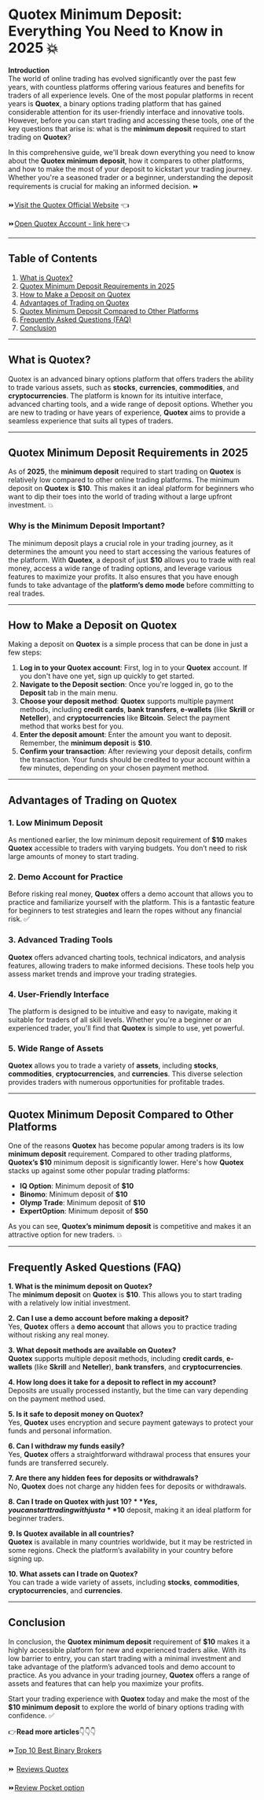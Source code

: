 # **Quotex Minimum Deposit: Everything You Need to Know in 2025** 💥

**Introduction**  
The world of online trading has evolved significantly over the past few years, with countless platforms offering various features and benefits for traders of all experience levels. One of the most popular platforms in recent years is **Quotex**, a binary options trading platform that has gained considerable attention for its user-friendly interface and innovative tools. However, before you can start trading and accessing these tools, one of the key questions that arise is: what is the **minimum deposit** required to start trading on **Quotex**?

In this comprehensive guide, we'll break down everything you need to know about the **Quotex minimum deposit**, how it compares to other platforms, and how to make the most of your deposit to kickstart your trading journey. Whether you're a seasoned trader or a beginner, understanding the deposit requirements is crucial for making an informed decision. ⏩

⏩[Visit the Quotex Official Website](https://broker-qx.pro/?lid=933306) 👈

⏩[Open Quotex Account - link here](https://broker-qx.pro/sign-up/?lid=933307)👈


---

## **Table of Contents**

1. [What is Quotex?](#what-is-quotex)
2. [Quotex Minimum Deposit Requirements in 2025](#quotex-minimum-deposit-requirements-in-2025)
3. [How to Make a Deposit on Quotex](#how-to-make-a-deposit-on-quotex)
4. [Advantages of Trading on Quotex](#advantages-of-trading-on-quotex)
5. [Quotex Minimum Deposit Compared to Other Platforms](#quotex-minimum-deposit-compared-to-other-platforms)
6. [Frequently Asked Questions (FAQ)](#frequently-asked-questions-faq)
7. [Conclusion](#conclusion)

---

## **What is Quotex?**  
Quotex is an advanced binary options platform that offers traders the ability to trade various assets, such as **stocks**, **currencies**, **commodities**, and **cryptocurrencies**. The platform is known for its intuitive interface, advanced charting tools, and a wide range of deposit options. Whether you are new to trading or have years of experience, **Quotex** aims to provide a seamless experience that suits all types of traders.

---

## **Quotex Minimum Deposit Requirements in 2025**  
As of **2025**, the **minimum deposit** required to start trading on **Quotex** is relatively low compared to other online trading platforms. The minimum deposit on **Quotex** is **$10**. This makes it an ideal platform for beginners who want to dip their toes into the world of trading without a large upfront investment. 💥

### Why is the Minimum Deposit Important?  
The minimum deposit plays a crucial role in your trading journey, as it determines the amount you need to start accessing the various features of the platform. With **Quotex**, a deposit of just **$10** allows you to trade with real money, access a wide range of trading options, and leverage various features to maximize your profits. It also ensures that you have enough funds to take advantage of the **platform’s demo mode** before committing to real trades.

---

## **How to Make a Deposit on Quotex**  
Making a deposit on **Quotex** is a simple process that can be done in just a few steps:

1. **Log in to your Quotex account**: First, log in to your **Quotex** account. If you don't have one yet, sign up quickly to get started.
2. **Navigate to the Deposit section**: Once you're logged in, go to the **Deposit** tab in the main menu.
3. **Choose your deposit method**: **Quotex** supports multiple payment methods, including **credit cards**, **bank transfers**, **e-wallets** (like **Skrill** or **Neteller**), and **cryptocurrencies** like **Bitcoin**. Select the payment method that works best for you.
4. **Enter the deposit amount**: Enter the amount you want to deposit. Remember, the **minimum deposit** is **$10**.
5. **Confirm your transaction**: After reviewing your deposit details, confirm the transaction. Your funds should be credited to your account within a few minutes, depending on your chosen payment method.

---

## **Advantages of Trading on Quotex**  
### 1. **Low Minimum Deposit**  
As mentioned earlier, the low minimum deposit requirement of **$10** makes **Quotex** accessible to traders with varying budgets. You don’t need to risk large amounts of money to start trading.

### 2. **Demo Account for Practice**  
Before risking real money, **Quotex** offers a demo account that allows you to practice and familiarize yourself with the platform. This is a fantastic feature for beginners to test strategies and learn the ropes without any financial risk. ✅

### 3. **Advanced Trading Tools**  
**Quotex** offers advanced charting tools, technical indicators, and analysis features, allowing traders to make informed decisions. These tools help you assess market trends and improve your trading strategies.

### 4. **User-Friendly Interface**  
The platform is designed to be intuitive and easy to navigate, making it suitable for traders of all skill levels. Whether you're a beginner or an experienced trader, you'll find that **Quotex** is simple to use, yet powerful.

### 5. **Wide Range of Assets**  
**Quotex** allows you to trade a variety of **assets**, including **stocks**, **commodities**, **cryptocurrencies**, and **currencies**. This diverse selection provides traders with numerous opportunities for profitable trades.

---

## **Quotex Minimum Deposit Compared to Other Platforms**  
One of the reasons **Quotex** has become popular among traders is its low **minimum deposit** requirement. Compared to other trading platforms, **Quotex’s $10** minimum deposit is significantly lower. Here's how **Quotex** stacks up against some other popular trading platforms:

- **IQ Option**: Minimum deposit of **$10**
- **Binomo**: Minimum deposit of **$10**
- **Olymp Trade**: Minimum deposit of **$10**
- **ExpertOption**: Minimum deposit of **$50**

As you can see, **Quotex’s minimum deposit** is competitive and makes it an attractive option for new traders. 💥

---

## **Frequently Asked Questions (FAQ)**

**1. What is the minimum deposit on Quotex?**  
The **minimum deposit** on **Quotex** is **$10**. This allows you to start trading with a relatively low initial investment.

**2. Can I use a demo account before making a deposit?**  
Yes, **Quotex** offers a **demo account** that allows you to practice trading without risking any real money.

**3. What deposit methods are available on Quotex?**  
**Quotex** supports multiple deposit methods, including **credit cards**, **e-wallets** (like **Skrill** and **Neteller**), **bank transfers**, and **cryptocurrencies**.

**4. How long does it take for a deposit to reflect in my account?**  
Deposits are usually processed instantly, but the time can vary depending on the payment method used.

**5. Is it safe to deposit money on Quotex?**  
Yes, **Quotex** uses encryption and secure payment gateways to protect your funds and personal information.

**6. Can I withdraw my funds easily?**  
Yes, **Quotex** offers a straightforward withdrawal process that ensures your funds are transferred securely.

**7. Are there any hidden fees for deposits or withdrawals?**  
No, **Quotex** does not charge any hidden fees for deposits or withdrawals.

**8. Can I trade on Quotex with just $10?**  
Yes, you can start trading with just a **$10** deposit, making it an ideal platform for beginner traders.

**9. Is Quotex available in all countries?**  
**Quotex** is available in many countries worldwide, but it may be restricted in some regions. Check the platform’s availability in your country before signing up.

**10. What assets can I trade on Quotex?**  
You can trade a wide variety of assets, including **stocks**, **commodities**, **cryptocurrencies**, and **currencies**.

---

## **Conclusion**  
In conclusion, the **Quotex minimum deposit** requirement of **$10** makes it a highly accessible platform for new and experienced traders alike. With its low barrier to entry, you can start trading with a minimal investment and take advantage of the platform’s advanced tools and demo account to practice. As you advance in your trading journey, **Quotex** offers a range of assets and features that can help you maximize your profits.

Start your trading experience with **Quotex** today and make the most of the **$10 minimum deposit** to explore the world of binary options trading with confidence. ✅

👉**Read more articles**👇👇👇

⏩[Top 10 Best Binary Brokers](https://github.com/BinaryOptionsTrader/Best-Binary-Options/blob/main/Top%2010%20Best%20Binary%20Options%20Brokers%20In%20The%20World%20(Update%202025).md)

⏩ [Reviews Quotex](https://github.com/BinaryOptionsTrader/Quotex/blob/main/Quotex%20Review%202025%3A%20Is%20Legit%2C%20Regulated%2C%20Safe%20and%20Trust%20Broker.md)

⏩[Review Pocket option](https://github.com/BinaryOptionsTrader/Pocket-Option-trade/blob/main/Pocket%20Option%20Review%202025%3A%20Is%20Legal%2C%20Safe%2C%20Trust%20and%20regulated%20Broker.md)


